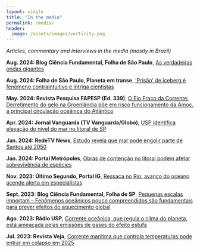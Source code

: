 ```yaml
---
layout: single
title: "In the media"
permalink: /media/
header:
  image: /assets/images/vorticity.png
---
```


*Articles, commentary and interviews in the media (mostly in Brazil)*

**Aug. 2024: Blog Ciência Fundamental, Folha de São Paulo**, [As verdadeiras ondas gigantes](https://www1.folha.uol.com.br/blogs/ciencia-fundamental/2024/08/as-verdadeiras-ondas-gigantes.shtml#:~:text=As%20maiores%20ondas%20internas%20observadas,desaparecer%20da%20vis%C3%A3o%20dos%20sat%C3%A9lites.) 

**Aug. 2024: Folha de São Paulo, Planeta em transe**, ['Prisão' de iceberg é fenômeno contraintuitivo e intriga cientistas](https://www1.folha.uol.com.br/ambiente/2024/08/prisao-de-iceberg-e-fenomeno-contraintuitivo-e-intriga-cientistas.shtml) 

**May. 2024: Revista Pesquisa FAPESP (Ed. 339)**, [O Elo Fraco da Corrente: Derretimento do gelo na Groenlândia põe em risco funcionamento da Amoc, a principal circulação oceânica do Atlântico](https://revistapesquisa.fapesp.br/aquecimento-global-ameaca-principal-sistema-de-correntes-marinhas-do-atlantico/)

**Apr. 2024: Jornal Vanguarda (TV Vanguarda/Globo)**, [USP identifica elevação do nível do mar no litoral de SP](https://globoplay.globo.com/v/12527321/)

**Jan.  2024: RedeTV News**, [Estudo revela que mar pode engolir parte de Santos até 2050](https://youtu.be/VpzVkUa2eOE?t=469)

**Jan.  2024: Portal Metrópoles**, [Obras de contenção no litoral podem afetar sobrevivência de espécies](https://www.metropoles.com/sao-paulo/obras-contencao-litoral-especies)

**Nov.  2023: Último Segundo, Portal IG**, [Ressaca no Rio: avanço do oceano acende alerta em especialistas](https://ultimosegundo.ig.com.br/ciencia/2023-11-11/ressaca-marinha-rio-o-que-e.html)

**Sept. 2023: Blog Ciência Fundamental, Folha de SP**, [Pequenas escalas importam – Fenômenos oceânicos pouco compreendidos são fundamentais para prever efeitos do aquecimento global](https://www1.folha.uol.com.br/blogs/ciencia-fundamental/2023/09/pequenas-escalas-importam.shtml)

**Ago. 2023: Rádio USP**,  [Corrente oceânica, que regula o clima do planeta, está ameaçada pelas emissões de gases do efeito estufa](https://www.google.com/url?sa=t&rct=j&q=&esrc=s&source=web&cd=&ved=2ahUKEwjA28TWkPSDAxUgIrkGHQfPDx4QFnoECBUQAQ&url=https%3A%2F%2Fjornal.usp.br%2Fradio-usp%2Fcorrente-oceanica-que-regula-o-clima-do-planeta-esta-ameacada-pelas-emissoes-de-gases-do-efeito-estufa%2F&usg=AOvVaw3YB3CizGNqi_NLMBL2f49q&opi=89978449)

**Jul.  2023: Revista Veja**, [Corrente marítima que controla temperaturas pode entrar em colapso em 2025](https://veja.abril.com.br/ciencia/corrente-maritima-que-controla-temperaturas-pode-entrar-em-colapso-em-2025)
